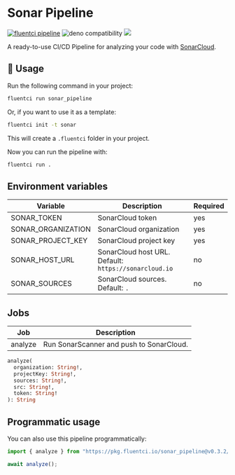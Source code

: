 # Sonar Pipeline

[![fluentci pipeline](https://img.shields.io/badge/dynamic/json?label=pkg.fluentci.io&labelColor=%23000&color=%23460cf1&url=https%3A%2F%2Fapi.fluentci.io%2Fv1%2Fpipeline%2Fsonar_pipeline&query=%24.version)](https://pkg.fluentci.io/sonar_pipeline)
![deno compatibility](https://shield.deno.dev/deno/^1.37)
[![](https://img.shields.io/codecov/c/gh/fluent-ci-templates/sonar-pipeline)](https://codecov.io/gh/fluent-ci-templates/sonar-pipeline)

A ready-to-use CI/CD Pipeline for analyzing your code with [SonarCloud](https://sonarcloud.io/).

## 🚀 Usage

Run the following command in your project:

```bash
fluentci run sonar_pipeline
```

Or, if you want to use it as a template:

```bash
fluentci init -t sonar
```

This will create a `.fluentci` folder in your project.

Now you can run the pipeline with:

```bash
fluentci run .
```

## Environment variables

| Variable           | Description                                           | Required |
| ------------------ | ----------------------------------------------------- | -------- |
| SONAR_TOKEN        | SonarCloud token                                      | yes     |
| SONAR_ORGANIZATION | SonarCloud organization                               | yes     |
| SONAR_PROJECT_KEY  | SonarCloud project key                                | yes     |
| SONAR_HOST_URL     | SonarCloud host URL. Default: `https://sonarcloud.io` | no    |
| SONAR_SOURCES      | SonarCloud sources. Default: `.`                      | no    |

## Jobs

| Job       | Description                              |
| --------- | ---------------------------------------- |
| analyze   | Run SonarScanner and push to SonarCloud. |

```graphql
analyze(
  organization: String!, 
  projectKey: String!, 
  sources: String!, 
  src: String!, 
  token: String!
): String
```

## Programmatic usage

You can also use this pipeline programmatically:

```ts
import { analyze } from "https://pkg.fluentci.io/sonar_pipeline@v0.3.2/mod.ts";

await analyze();
```
